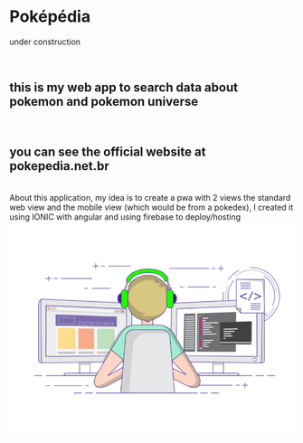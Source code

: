 <h1> Poképédia </h1>
 
under construction

<br/>

<h2> this is my web app to search data about pokemon and pokemon universe </h2>

<br/>

<h2> you can see the official website at pokepedia.net.br </h2>

<br/>
<div class="box">
    About this application, my idea is to create a pwa with 2 views the standard web view and the mobile view (which would be from a pokedex), I created it using IONIC with angular and using firebase to deploy/hosting
</div>

<img class="image" src="./src/assets/jako.gif">
